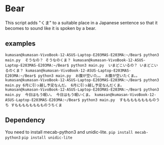 # Bear
This script adds "くま" to a suitable place in a Japanese sentence so that it becomes to sound like it is spoken by a bear.

## examples

`
kumasan@kumasan-VivoBook-12-ASUS-Laptop-E203MAS-E203MA:~/Bear$ python3 main.py  そうなの？
そうなのくま？
kumasan@kumasan-VivoBook-12-ASUS-Laptop-E203MAS-E203MA:~/Bear$ python3 main.py  いまどこいるの？
いまどこいるのくま？
kumasan@kumasan-VivoBook-12-ASUS-Laptop-E203MAS-E203MA:~/Bear$ python3 main.py  お腹が空いた。。
お腹が空いたくま。。
kumasan@kumasan-VivoBook-12-ASUS-Laptop-E203MAS-E203MA:~/Bear$ python3 main.py 6月に引っ越し予定なんだ。
6月に引っ越し予定なんだくま。
kumasan@kumasan-VivoBook-12-ASUS-Laptop-E203MAS-E203MA:~/Bear$ python3 main.py  今日はもう眠い。
今日はもう眠いくま。
kumasan@kumasan-VivoBook-12-ASUS-Laptop-E203MAS-E203MA:~/Bear$ python3 main.py  すもももももももものうち
すもももももももものうちくま
`
## Dependency
You need to install mecab-python3 and  unidic-lite.
`pip install mecab-python3`
`pip install unidic-lite`
